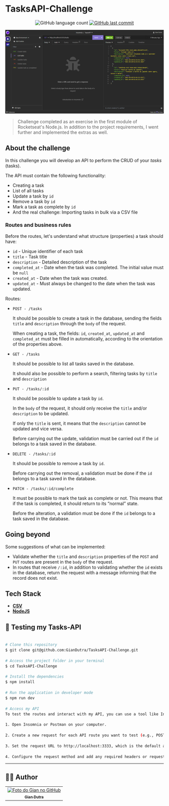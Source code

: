# TasksAPI-Challenge

<p align="center">
  <img alt="GitHub language count" src="https://img.shields.io/github/languages/count/GianDutra/TasksAPI-Challenge?color=%2304D361">

   <a href="https://github.com/GianDutra/TasksAPI-Challenge/commits/master">
    <img alt="GitHub last commit" src="https://img.shields.io/github/last-commit/GianDutra/TasksAPI-Challenge">
  </a>
  
</p>
<img src="./.github/1.png" alt="TasksAPI-Challenge" title="TasksAPI-Challenge">


> Challenge completed as an exercise in the first module of Rocketseat's Node.js. In addition to the project requirements, I went further and implemented the extras as well.

## About the challenge

In this challenge you will develop an API to perform the CRUD of your *tasks* (tasks).

The API must contain the following functionality:

- Creating a task
- List of all tasks
- Update a task by `id`
- Remove a task by `id`
- Mark a task as complete by `id`
- And the real challenge: Importing tasks in bulk via a CSV file

### Routes and business rules

Before the routes, let's understand what structure (properties) a task should have:

- `id` - Unique identifier of each task
- `title` - Task title
- `description` - Detailed description of the task
- `completed_at` - Date when the task was completed. The initial value must be `null`
- `created_at` - Date when the task was created.
- `updated_at` - Must always be changed to the date when the task was updated.

Routes:

- `POST - /tasks`
    
     It should be possible to create a task in the database, sending the fields `title` and `description` through the `body` of the request.
    
     When creating a task, the fields: `id`, `created_at`, `updated_at` and `completed_at` must be filled in automatically, according to the orientation of the properties above.
    
- `GET - /tasks`
    
     It should be possible to list all tasks saved in the database.
    
     It should also be possible to perform a search, filtering tasks by `title` and `description`
    
- `PUT - /tasks/:id`
    
     It should be possible to update a task by `id`.
    
     In the `body` of the request, it should only receive the `title` and/or `description` to be updated.
    
     If only the `title` is sent, it means that the `description` cannot be updated and vice versa.
    
     Before carrying out the update, validation must be carried out if the `id` belongs to a task saved in the database.
    
- `DELETE - /tasks/:id`
    
     It should be possible to remove a task by `id`.
    
     Before carrying out the removal, a validation must be done if the `id` belongs to a task saved in the database.
    
- `PATCH - /tasks/:id/complete`

     It must be possible to mark the task as complete or not. This means that if the task is completed, it should return to its “normal” state.

     Before the alteration, a validation must be done if the `id` belongs to a task saved in the database.

## Going beyond

Some suggestions of what can be implemented:

- Validate whether the `title` and `description` properties of the `POST` and `PUT` routes are present in the `body` of the request.
- In routes that receive `/:id`, in addition to validating whether the `id` exists in the database, return the request with a message informing that the record does not exist.
## Tech Stack

- **[CSV](https://csv.js.org/)**
- **[NodeJS](https://nodejs.org)**

  
## 🚀 Testing my Tasks-API

 
```bash

# Clone this repository
$ git clone git@github.com:GianDutra/TasksAPI-Challenge.git

# Access the project folder in your terminal
$ cd TasksAPI-Challenge

# Install the dependencies
$ npm install

# Run the application in developer mode
$ npm run dev

# Access my API
To test the routes and interact with my API, you can use a tool like Insomnia or Postman. Follow these steps:

1. Open Insomnia or Postman on your computer.

2. Create a new request for each API route you want to test (e.g., POST, GET, PUT, DELETE, PATCH).

3. Set the request URL to http://localhost:3333, which is the default address where your API should be running.

4. Configure the request method and add any required headers or request body parameters according to the route you want to test.

```

---


## 👨‍💼 Author

<table>
  <tr>
    <td align="center">
      <a href="#">
        <img src="https://github.com/GianDutra.png" width="100px;" alt="Foto do Gian no GitHub"/><br>
        <sub>
          <b>Gian Dutra</b>
        </sub>
      </a>
    </td>
  </tr>
</table>
